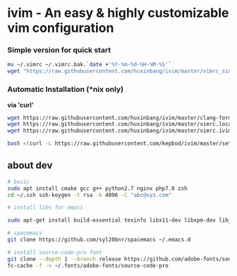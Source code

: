 # ivim - An easy & highly customizable vim configuration 

### Simple version for quick start
```bash
mv ~/.vimrc ~/.vimrc.bak.`date +'%Y-%m-%d-%H-%M-%S'`
wget "https://raw.githubusercontent.com/huxinbang/ivim/master/vimrc_simple" -O ~/.vimrc
```

### Automatic Installation (*nix only)

**via 'curl'**

```bash
wget https://raw.githubusercontent.com/huxinbang/ivim/master/clang-format -O ~/.clang-format
wget https://raw.githubusercontent.com/huxinbang/ivim/master/vimrc.local -O ~/.vimrc.local
wget https://raw.githubusercontent.com/huxinbang/ivim/master/vimrc.ivim.local -O ~/.vimrc.ivim.local

bash <(curl -L https://raw.githubusercontent.com/kepbod/ivim/master/setup.sh) -i

```


## about dev

```bash
# basic
sudo apt install cmake gcc g++ python2.7 nginx php7.0 zsh 
cd ~/.ssh ssh-keygen -t rsa -b 4096 -C "abc@xyz.com"

# install libs for emacs

sudo apt-get install build-essential texinfo libx11-dev libxpm-dev libjpeg-dev libpng-dev libgif-dev libtiff-dev libgtk2.0-dev libncurses-dev libgnutls-dev exuberant-ctags

# spacemacs
git clone https://github.com/syl20bnr/spacemacs ~/.emacs.d

# install source-code-pro font
git clone --depth 1 --branch release https://github.com/adobe-fonts/source-code-pro.git ~/.fonts/adobe-fonts/source-code-pro
fc-cache -f -v ~/.fonts/adobe-fonts/source-code-pro

```

